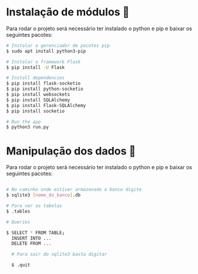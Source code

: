 # Instalação de módulos 📜

Para rodar o projeto será necessário ter instalado o python e pip e baixar os seguintes pacotes:

```bash
# Instalar o gerenciador de pacotes pip
$ sudo apt install python3-pip

# Instalar o framework Flask
$ pip install -U Flask

# Install dependencies
$ pip install flask-socketio
$ pip install python-socketio
$ pip install websockets
$ pip install SQLAlchemy
$ pip install Flask-SQLAlchemy
$ pip install socketio

# Run the app
$ python3 run.py
```
# Manipulação dos dados 📜

Para rodar o projeto será necessário ter instalado o python e pip e baixar os seguintes pacotes:
```bash

# No caminho onde estiver armazenado o banco digite
$ sqlite3 [nome_do_banco].db

# Para ver as tabelas
$ .tables

# Queries

$ SELECT * FROM TABLE;
  INSERT INTO ...
  DELETE FROM ...

  # Para sair do sqlite3 basta digitar

  $ .quit
```